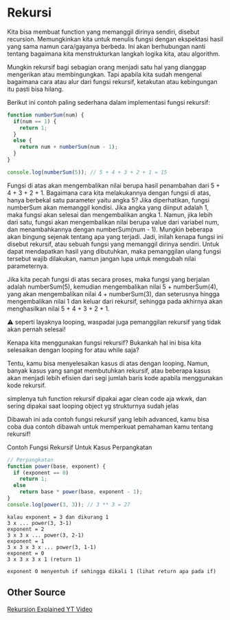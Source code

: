 # Rekursi

Kita bisa membuat function yang memanggil dirinya sendiri, disebut recursion. Memungkinkan kita untuk menulis fungsi dengan ekspektasi hasil yang sama namun cara/gayanya berbeda. Ini akan berhubungan nanti tentang bagaimana kita menstrukturkan langkah logika kita, atau algorithm.

Mungkin rekursif bagi sebagian orang menjadi satu hal yang dianggap mengerikan atau membingungkan. Tapi apabila kita sudah mengenal bagaimana cara atau alur dari fungsi rekursif, ketakutan atau kebingungan itu pasti bisa hilang.

Berikut ini contoh paling sederhana dalam implementasi fungsi rekursif:
```js
function numberSum(num) {
  if(num == 1) {
    return 1;
  }
  else {
    return num + numberSum(num - 1);
  }
}

console.log(numberSum(5)); // 5 + 4 + 3 + 2 + 1 = 15
```
Fungsi di atas akan mengembalikan nilai berupa hasil penambahan dari 5 + 4 + 3 + 2 + 1. Bagaimana cara kita melakukannya dengan fungsi di atas, hanya berbekal satu parameter yaitu angka 5? Jika diperhatikan, fungsi numberSum akan memanggil kondisi. Jika angka yang diinput adalah 1, maka fungsi akan selesai dan mengembalikan angka 1. Namun, jika lebih dari satu, fungsi akan mengembalikan nilai berupa value dari variabel num, dan menambahkannya dengan numberSum(num - 1). Mungkin beberapa akan bingung sejenak tentang apa yang terjadi. Jadi, inilah kenapa fungsi ini disebut rekursif, atau sebuah fungsi yang memanggil dirinya sendiri. Untuk dapat mendapatkan hasil yang dibutuhkan, maka pemanggilan ulang fungsi tersebut wajib dilakukan, namun jangan lupa untuk mengubah nilai parameternya.

Jika kita pecah fungsi di atas secara proses, maka fungsi yang berjalan adalah numberSum(5), kemudian mengembalikan nilai 5 + numberSum(4), yang akan mengembalikan nilai 4 + numberSum(3), dan seterusnya hingga mengembalikan nilai 1 dan keluar dari rekursif, sehingga pada akhirnya akan menghasilkan nilai 5 + 4 + 3 + 2 + 1.

⚠️ seperti layaknya looping, waspadai juga pemanggilan rekursif yang tidak akan pernah selesai!

Kenapa kita menggunakan fungsi rekursif? Bukankah hal ini bisa kita selesaikan dengan looping for atau while saja?

Tentu, kamu bisa menyelesaikan kasus di atas dengan looping. Namun, banyak kasus yang sangat membutuhkan rekursif, atau beberapa kasus akan menjadi lebih efisien dari segi jumlah baris kode apabila menggunakan kode rekursif.

simplenya tuh function rekursif dipakai agar clean code aja wkwk, dan sering dipakai saat looping object yg strukturnya sudah jelas

Dibawah ini ada contoh fungsi rekursif yang lebih advanced, kamu bisa coba dua contoh dibawah untuk memperkuat pemahaman kamu tentang rekursif!

Contoh Fungsi Rekursif Untuk Kasus Perpangkatan
```js
// Perpangkatan
function power(base, exponent) {
  if (exponent == 0)
    return 1;
  else
    return base * power(base, exponent - 1);
}
console.log(power(3, 3)); // 3 ** 3 = 27
```


```
kalau exponent = 3 dan dikurang 1
3 x ... power(3, 3-1)
exponent = 2
3 x 3 x ... power(3, 2-1)
exponent = 1
3 x 3 x 3 x ... power(3, 1-1)
exponent = 0
3 x 3 x 3 x 1 (return 1)

exponent 0 menyentuh if sehingga dikali 1 (lihat return apa pada if)
```

## Other Source

[Rekursion Explained YT Video](https://youtu.be/LteNqj4DFD8?si=Tc6iEO0zPf_X9Exk )